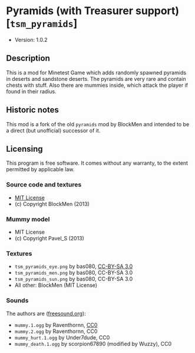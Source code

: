 # Pyramids (with Treasurer support) [`tsm_pyramids`]

* Version: 1.0.2

## Description
This is a mod for Minetest Game which adds randomly spawned pyramids in deserts and
sandstone deserts. The pyramids are very rare and contain chests with stuff.
Also there are mummies inside, which attack the player if found in their radius.

## Historic notes
This mod is a fork of the old `pyramids` mod by BlockMen and intended to be a direct
(but unofficial) successor of it.

## Licensing
This program is free software. It comes without any warranty, to
the extent permitted by applicable law.

### Source code and textures

* [MIT License](https://mit-license.org/)
* (c) Copyright BlockMen (2013)

### Mummy model

* MIT License
* (c) Copyright Pavel\_S (2013)

### Textures

* `tsm_pyramids_eye.png` by bas080, [CC-BY-SA 3.0](https://creativecommons.org/licenses/by-sa/3.0/)
* `tsm_pyramids_men.png` by bas080, CC-BY-SA 3.0
* `tsm_pyramids_sun.png` by bas080, CC-BY-SA 3.0
* All other: BlockMen (MIT License)

### Sounds
The authors are ([freesound.org](https://freesound.org)):

* `mummy.1.ogg` by Raventhornn, [CC0](https://creativecommons.org/publicdomain/zero/1.0/)
* `mummy.2.ogg` by Raventhornn, CC0
* `mummy_hurt.1.ogg` by Under7dude, CC0
* `mummy_death.1.ogg` by scorpion67890 (modified by Wuzzy), CC0
